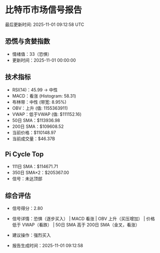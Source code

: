 # 比特币市场信号报告

最后更新时间: 2025-11-01 09:12:58 UTC

## 恐慌与贪婪指数
- 情绪值：33（恐惧）
- 更新时间：2025-11-01 00:00:00

## 技术指标
- RSI(14)：45.99 → 中性
- MACD：看涨 (Histogram: 58.31)
- 布林带：中性 (带宽: 8.95%)
- OBV：上升 (值: 1155363911)
- VWAP：低于VWAP (值: $111152.16)
- 50日 SMA：$113936.98
- 200日 SMA：$109608.52
- 当前价格：$110148.97
- 当前成交量：$46.37B

## Pi Cycle Top
- 111日 SMA：$114671.71
- 350日 SMA×2：$205367.00
- 信号：未达顶部

## 综合评估
- 信号得分：2.80
- 信号详情：恐惧（逐步买入） | MACD 看涨 | OBV 上升（买压增加） | 价格低于 VWAP（看跌） | 50日 SMA 高于 200日 SMA（金叉，看涨）
- 建议操作：强烈买入

- 报告生成时间：2025-11-01 09:12:58
